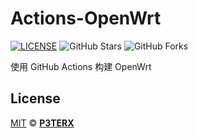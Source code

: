 # Actions-OpenWrt

[![LICENSE](https://img.shields.io/github/license/mashape/apistatus.svg?style=flat-square&label=LICENSE)](https://github.com/P3TERX/Actions-OpenWrt/blob/master/LICENSE)
![GitHub Stars](https://img.shields.io/github/stars/boloc/build-openwrt.svg?style=flat-square&label=Stars&logo=github)
![GitHub Forks](https://img.shields.io/github/stars/boloc/build-openwrt.svg?style=flat-square&label=Forks&logo=github)

使用 GitHub Actions 构建 OpenWrt


## License

[MIT](https://github.com/P3TERX/Actions-OpenWrt/blob/main/LICENSE) © [**P3TERX**](https://p3terx.com)
